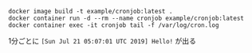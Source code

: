```
docker image build -t example/cronjob:latest .
docker container run -d --rm --name cronjob example/cronjob:latest
docker container exec -it cronjob tail -f /var/log/cron.log
```

1分ごとに `[Sun Jul 21 05:07:01 UTC 2019] Hello!` が出る
